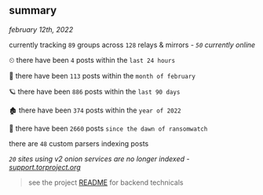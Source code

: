 
## summary
_february 12th, 2022_

currently tracking `89` groups across `128` relays & mirrors - _`50` currently online_

⏲ there have been `4` posts within the `last 24 hours`

🦈 there have been `113` posts within the `month of february`

🪐 there have been `886` posts within the `last 90 days`

🏚 there have been `374` posts within the `year of 2022`

🦕 there have been `2660` posts `since the dawn of ransomwatch`

there are `48` custom parsers indexing posts

_`20` sites using v2 onion services are no longer indexed - [support.torproject.org](https://support.torproject.org/onionservices/v2-deprecation/)_

> see the project [README](https://github.com/thetanz/ransomwatch#ransomwatch--) for backend technicals
